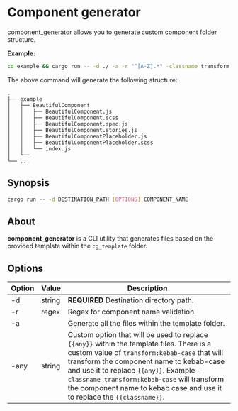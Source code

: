 # Component generator

component_generator allows you to generate custom component folder structure.

**Example:**

```sh
cd example && cargo run -- -d ./ -a -r "^[A-Z].*" -classname transform:kebab-case BeautifulComponent
```

The above command will generate the following structure:

    .
    ├── example
    │   ├── BeautifulComponent
    │   │   ├── BeautifulComponent.js
    │   │   ├── BeautifulComponent.scss
    │   │   ├── BeautifulComponent.spec.js
    │   │   ├── BeautifulComponent.stories.js
    │   │   ├── BeautifulComponentPlaceholder.js
    │   │   ├── BeautifulComponentPlaceholder.scss
    │   │   └── index.js
    │   └──
    └── ...

## Synopsis

```sh
cargo run -- -d DESTINATION_PATH [OPTIONS] COMPONENT_NAME
```

## About

**component_generator** is a CLI utility that generates files based on the provided template within the `cg_template` folder.

## Options

| Option | Value  | Description                                                                                                                                                                                                                                                                                                                                                  |
| ------ | ------ | ------------------------------------------------------------------------------------------------------------------------------------------------------------------------------------------------------------------------------------------------------------------------------------------------------------------------------------------------------------ |
| -d     | string | **REQUIRED** Destination directory path.                                                                                                                                                                                                                                                                                                                     |
| -r     | regex  | Regex for component name validation.                                                                                                                                                                                                                                                                                                                         |
| -a     |        | Generate all the files within the template folder.                                                                                                                                                                                                                                                                                                           |
| -any   | string | Custom option that will be used to replace `{{any}}` within the template files. There is a custom value of `transform:kebab-case` that will transform the component name to kebab-case and use it to replace `{{any}}`. Example `-classname transform:kebab-case` will transform the component name to kebab case and use it to replace the `{{classname}}`. |
